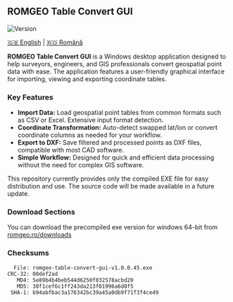 ## ROMGEO Table Convert GUI
![Version](https://img.shields.io/badge/version-v1.0.0-blue.svg)

[🇬🇧 English](README.md) | [🇷🇴 Română](README_RO.md)

**ROMGEO Table Convert GUI** is a Windows desktop application designed to help surveyors, engineers, and GIS professionals convert geospatial point data with ease. The application features a user-friendly graphical interface for importing, viewing and exporting coordinate tables.

### Key Features

- **Import Data:** Load geospatial point tables from common formats such as CSV or Excel. Extensive input format detection.
- **Coordinate Transformation:** Auto-detect swapped lat/lon or convert coordinate columns as needed for your workflow.
- **Export to DXF:** Save filtered and processed points as DXF files, compatible with most CAD software.
- **Simple Workflow:** Designed for quick and efficient data processing without the need for complex GIS software.

This repository currently provides only the compiled EXE file for easy distribution and use. The source code will be made available in a future update.

### Download Sections
You can download the precompiled exe version for windows 64-bit from 
[romgeo.ro/downloads](https://romgeo.ro/downloads)

### Checksums
```
  File: romgeo-table-convert-gui-v1.0.0.45.exe
CRC-32: 00def2ad
   MD4: 5e89b4b4beb544d6250f032578acbd20
   MD5: 38f1cef6c1ff243da213f01996a6d8f5
 SHA-1: b94abfbac3a176342bc39a45a0db9f71f3f4ce49
```
